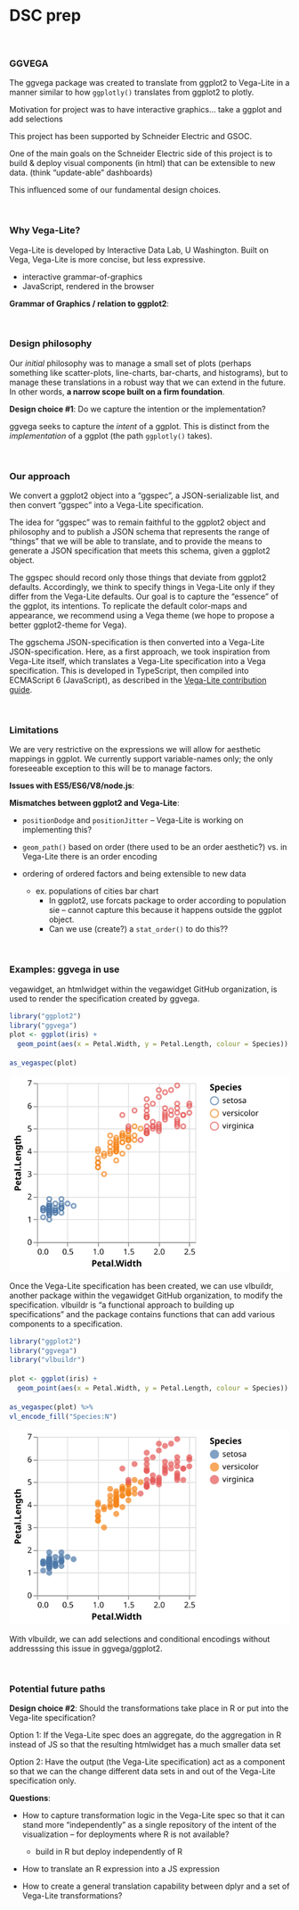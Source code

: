 DSC prep
================

<br />

### GGVEGA

The ggvega package was created to translate from ggplot2 to Vega-Lite in
a manner similar to how `ggplotly()` translates from ggplot2 to plotly.

Motivation for project was to have interactive graphics… take a ggplot
and add selections

This project has been supported by Schneider Electric and GSOC.

One of the main goals on the Schneider Electric side of this project is
to build & deploy visual components (in html) that can be extensible to
new data. (think “update-able” dashboards)

This influenced some of our fundamental design choices.

<br />

### Why Vega-Lite?

Vega-Lite is developed by Interactive Data Lab, U Washington. Built on
Vega, Vega-Lite is more concise, but less expressive.

  - interactive grammar-of-graphics
  - JavaScript, rendered in the browser

**Grammar of Graphics / relation to ggplot2**:

<br />

### Design philosophy

Our *initial* philosophy was to manage a small set of plots (perhaps
something like scatter-plots, line-charts, bar-charts, and histograms),
but to manage these translations in a robust way that we can extend in
the future. In other words, **a narrow scope built on a firm
foundation**.

**Design choice \#1**: Do we capture the intention or the
implementation?

ggvega seeks to capture the *intent* of a ggplot. This is distinct from
the *implementation* of a ggplot (the path `ggplotly()` takes).
<!-- Our idea is to let the powerful defaults of the two packages take care of most of the work. In addition, we anticipated (at some point in the distant future) creating a Vega-lite theme for the visual components. -->

<br />

### Our approach

We convert a ggplot2 object into a “ggspec”, a JSON-serializable list,
and then convert “ggspec” into a Vega-Lite specification.

The idea for “ggspec” was to remain faithful to the ggplot2 object and
philosophy and to publish a JSON schema that represents the range of
“things” that we will be able to translate, and to provide the means
to generate a JSON specification that meets this schema, given a ggplot2
object.

The ggspec should record only those things that deviate from ggplot2
defaults. Accordingly, we think to specify things in Vega-Lite only if
they differ from the Vega-Lite defaults. Our goal is to capture the
“essence” of the ggplot, its intentions. To replicate the default
color-maps and appearance, we recommend using a Vega theme (we hope to
propose a better ggplot2-theme for Vega).

The ggschema JSON-specification is then converted into a Vega-Lite
JSON-specification. Here, as a first approach, we took inspiration from
Vega-Lite itself, which translates a Vega-Lite specification into a Vega
specification. This is developed in TypeScript, then compiled into
ECMAScript 6 (JavaScript), as described in the [Vega-Lite contribution
guide](https://github.com/vega/vega-lite/blob/master/CONTRIBUTING.md#suggested-programming-environment).

<br />

### Limitations

We are very restrictive on the expressions we will allow for aesthetic
mappings in ggplot. We currently support variable-names only; the only
foreseeable exception to this will be to manage factors.

**Issues with ES5/ES6/V8/node.js**:

**Mismatches between ggplot2 and Vega-Lite**:

  - `positionDodge` and `positionJitter` – Vega-Lite is working on
    implementing this?

  - `geom_path()` based on order (there used to be an order aesthetic?)
    vs. in Vega-Lite there is an order encoding

  - ordering of ordered factors and being extensible to new data
    
      - ex. populations of cities bar chart
          - In ggplot2, use forcats package to order according to
            population sie – cannot capture this because it happens
            outside the ggplot object.
          - Can we use (create?) a `stat_order()` to do this??

<br />

### Examples: ggvega in use

vegawidget, an htmlwidget within the vegawidget GitHub organization, is
used to render the specification created by ggvega.

``` r
library("ggplot2")
library("ggvega")
plot <- ggplot(iris) + 
  geom_point(aes(x = Petal.Width, y = Petal.Length, colour = Species))

as_vegaspec(plot)
```

![](dsc_files/figure-gfm/unnamed-chunk-1-1.svg)<!-- -->

Once the Vega-Lite specification has been created, we can use vlbuildr,
another package within the vegawidget GitHub organization, to modify the
specification. vlbuildr is “a functional approach to building up
specifications” and the package contains functions that can add various
components to a specification.

``` r
library("ggplot2")
library("ggvega")
library("vlbuildr")

plot <- ggplot(iris) + 
  geom_point(aes(x = Petal.Width, y = Petal.Length, colour = Species))

as_vegaspec(plot) %>%
vl_encode_fill("Species:N")
```

![](dsc_files/figure-gfm/unnamed-chunk-2-1.svg)<!-- -->

With vlbuildr, we can add selections and conditional encodings without
addresssing this issue in ggvega/ggplot2.

<br />

### Potential future paths

**Design choice \#2**: Should the transformations take place in R or put
into the Vega-lite specification?

Option 1: If the Vega-Lite spec does an aggregate, do the aggregation in
R instead of JS so that the resulting htmlwidget has a much smaller data
set

Option 2: Have the output (the Vega-Lite specification) act as a
component so that we can the change different data sets in and out of
the Vega-Lite specification only.

**Questions**:

  - How to capture transformation logic in the Vega-Lite spec so that it
    can stand more “independently” as a single repository of the intent
    of the visualization – for deployments where R is not available?
    
      - build in R but deploy independently of R

  - How to translate an R expression into a JS expression

  - How to create a general translation capability between dplyr and a
    set of Vega-Lite transformations?
